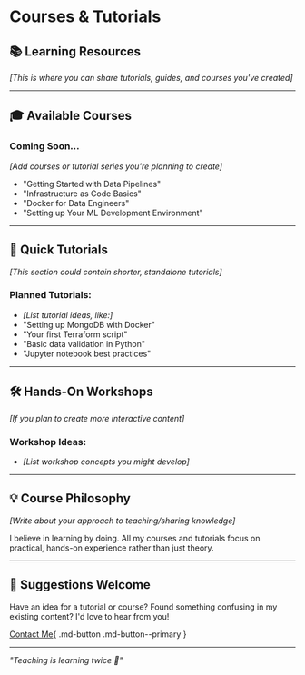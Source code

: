 # Courses & Tutorials

## 📚 Learning Resources

*[This is where you can share tutorials, guides, and courses you've created]*

---

## 🎓 Available Courses

### Coming Soon...
*[Add courses or tutorial series you're planning to create]*

- "Getting Started with Data Pipelines"
- "Infrastructure as Code Basics"
- "Docker for Data Engineers"
- "Setting up Your ML Development Environment"

---

## 📖 Quick Tutorials

*[This section could contain shorter, standalone tutorials]*

### Planned Tutorials:
- *[List tutorial ideas, like:]*
- "Setting up MongoDB with Docker"
- "Your first Terraform script"
- "Basic data validation in Python"
- "Jupyter notebook best practices"

---

## 🛠️ Hands-On Workshops

*[If you plan to create more interactive content]*

### Workshop Ideas:
- *[List workshop concepts you might develop]*

---

## 💡 Course Philosophy

*[Write about your approach to teaching/sharing knowledge]*

I believe in learning by doing. All my courses and tutorials focus on practical, hands-on experience rather than just theory.

---

## 🤝 Suggestions Welcome

Have an idea for a tutorial or course? Found something confusing in my existing content? I'd love to hear from you!

[Contact Me](../contact.md){ .md-button .md-button--primary }

---

*"Teaching is learning twice 📖"*

